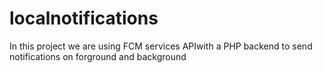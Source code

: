 # localnotifications

In this project we are using FCM services APIwith a PHP backend to send notifications on forground and background
